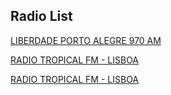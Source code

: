 ## Radio List

[LIBERDADE PORTO ALEGRE 970 AM](http://cast4.audiostream.com.br:8655/mp3)

[RADIO TROPICAL FM  - LISBOA](https://solid24.streamupsolutions.com/proxy/dcofieen?mp=/stream)

[RADIO TROPICAL FM  - LISBOA](https://solid24.streamupsolutions.com/proxy/dcofieen)

